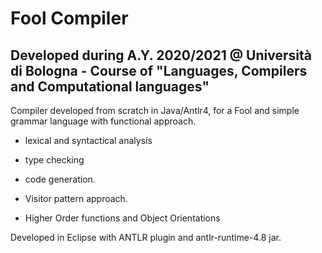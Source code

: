 # Fool Compiler

## Developed during A.Y. 2020/2021 @ Università di Bologna - Course of "Languages, Compilers and Computational languages" ##

Compiler developed from scratch in Java/Antlr4, for a Fool and simple grammar language with functional approach. 
  - lexical and syntactical analysis  
  - type checking
  - code generation. 
  
  - Visitor pattern approach. 
  - Higher Order functions and Object Orientations

  Developed in Eclipse with ANTLR plugin and antlr-runtime-4.8 jar. 
